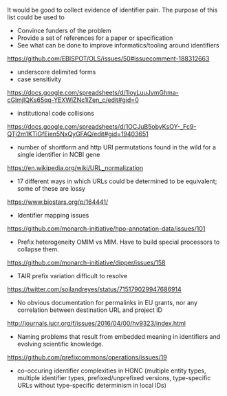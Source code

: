 It would be good to collect evidence of identifier pain. The purpose of this list could be used to 
* Convince funders of the problem
* Provide a set of references for a paper or specification
* See what can be done to improve informatics/tooling around identifiers

https://github.com/EBISPOT/OLS/issues/50#issuecomment-188312663
* underscore delimited forms
* case sensitivity

https://docs.google.com/spreadsheets/d/1IoyLuuJvmGhma-cGlmjIQKs65qq-YEXWiZNc1lZen_c/edit#gid=0
* institutional code collisions

https://docs.google.com/spreadsheets/d/1OCJuB5obyKsOY-_Fc9-QTj2m1KTiGfEien5NxQyGFAQ/edit#gid=19403651
* number of shortform and http URI permutations found in the wild for a single identifier in NCBI gene
 
https://en.wikipedia.org/wiki/URL_normalization
* 17 different ways in which URLs could be determined to be equivalent; some of these are lossy

https://www.biostars.org/p/164441/
* Identifier mapping issues

https://github.com/monarch-initiative/hpo-annotation-data/issues/101
* Prefix heterogeneity OMIM vs MIM. Have to build special processors to collapse them.

https://github.com/monarch-initiative/dipper/issues/158
* TAIR prefix variation difficult to resolve

https://twitter.com/soilandreyes/status/715179029947686914
* No obvious documentation for permalinks in EU grants, nor any correlation between destination URL and project ID

http://journals.iucr.org/f/issues/2016/04/00/hv9323/index.html
* Naming problems that result from embedded meaning in identifiers and evolving scientific knowledge.

https://github.com/prefixcommons/operations/issues/19
* co-occuring identifier complexities in HGNC (multiple entity types, multiple identifier types, prefixed/unprefixed versions, type-specific URLs without type-specific determinism in local IDs)




